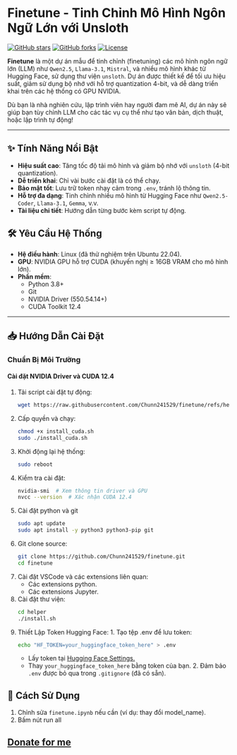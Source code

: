 # Finetune - Tinh Chỉnh Mô Hình Ngôn Ngữ Lớn với Unsloth

[![GitHub stars](https://img.shields.io/github/stars/Chunn241529/finetune?style=social)](https://github.com/Chunn241529/finetune/stargazers)
[![GitHub forks](https://img.shields.io/github/forks/Chunn241529/finetune?style=social)](https://github.com/Chunn241529/finetune/network)
[![License](https://img.shields.io/badge/license-MIT-blue.svg)](https://github.com/Chunn241529/finetune/blob/main/LICENSE)

**Finetune** là một dự án mẫu để tinh chỉnh (finetuning) các mô hình ngôn ngữ lớn (LLM) như `Qwen2.5`, `Llama-3.1`, `Mistral`, và nhiều mô hình khác từ Hugging Face, sử dụng thư viện `unsloth`. Dự án được thiết kế để tối ưu hiệu suất, giảm sử dụng bộ nhớ với hỗ trợ quantization 4-bit, và dễ dàng triển khai trên các hệ thống có GPU NVIDIA.

Dù bạn là nhà nghiên cứu, lập trình viên hay người đam mê AI, dự án này sẽ giúp bạn tùy chỉnh LLM cho các tác vụ cụ thể như tạo văn bản, dịch thuật, hoặc lập trình tự động!

---

## ✨ Tính Năng Nổi Bật
- **Hiệu suất cao**: Tăng tốc độ tải mô hình và giảm bộ nhớ với `unsloth` (4-bit quantization).
- **Dễ triển khai**: Chỉ vài bước cài đặt là có thể chạy.
- **Bảo mật tốt**: Lưu trữ token nhạy cảm trong `.env`, tránh lộ thông tin.
- **Hỗ trợ đa dạng**: Tinh chỉnh nhiều mô hình từ Hugging Face như `Qwen2.5-Coder`, `Llama-3.1`, `Gemma`, v.v.
- **Tài liệu chi tiết**: Hướng dẫn từng bước kèm script tự động.

## 🛠 Yêu Cầu Hệ Thống
- **Hệ điều hành**: Linux (đã thử nghiệm trên Ubuntu 22.04).
- **GPU**: NVIDIA GPU hỗ trợ CUDA (khuyến nghị ≥ 16GB VRAM cho mô hình lớn).
- **Phần mềm**: 
  - Python 3.8+
  - Git
  - NVIDIA Driver (550.54.14+)
  - CUDA Toolkit 12.4

---

## 📥 Hướng Dẫn Cài Đặt

### Chuẩn Bị Môi Trường

#### Cài đặt NVIDIA Driver và CUDA 12.4
  1. Tải script cài đặt tự động:
      ```bash
      wget https://raw.githubusercontent.com/Chunn241529/finetune/refs/heads/main/helper/install_cuda.sh
      ```
  2. Cấp quyền và chạy:
      ```bash
      chmod +x install_cuda.sh
      sudo ./install_cuda.sh
      ```
  3. Khởi động lại hệ thống:
      ```bash
      sudo reboot
      ```
  4. Kiểm tra cài đặt:
      ```bash
      nvidia-smi  # Xem thông tin driver và GPU
      nvcc --version  # Xác nhận CUDA 12.4
      ```
  5. Cài đặt python và git
      ```bash
      sudo apt update
      sudo apt install -y python3 python3-pip git
      ```
  6. Git clone source:
      ```bash
      git clone https://github.com/Chunn241529/finetune.git
      cd finetune
      ```
  7. Cài đặt VSCode và các extensions liên quan:
      - Các extensions python.
      - Các extensions Jupyter.
  8. Cài đặt thư viện:
      ```bash
      cd helper
      ./install.sh
      ```
  9. Thiết Lập Token Hugging Face:
    1. Tạo tệp .env để lưu token:
      ```bash
      echo "HF_TOKEN=your_huggingface_token_here" > .env 
      ```
      - Lấy token tại [Hugging Face Settings.](https://huggingface.co/settings/tokens)
      - Thay `your_huggingface_token_here` bằng token của bạn.
    2. Đảm bảo `.env` được bỏ qua trong `.gitignore` (đã có sẵn).
  

## 🚀 Cách Sử Dụng
1. Chỉnh sửa `finetune.ipynb` nếu cần (ví dụ: thay đổi model_name).
2. Bấm nút run all

## [Donate for me](https://www.paypal.com/paypalme/TrungVuong24?country.x=VN&locale.x=vi_VN)

